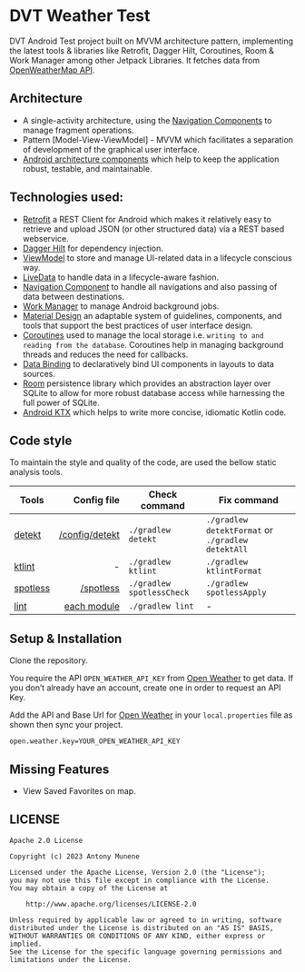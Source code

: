 # DVT Weather Test

DVT Android Test project built on MVVM architecture pattern, implementing the latest tools &
libraries like Retrofit, Dagger Hilt, Coroutines, Room & Work Manager among other Jetpack Libraries.
It fetches data from [OpenWeatherMap API](https://openweathermap.org/api).

## Architecture

* A single-activity architecture, using
  the [Navigation Components](https://developer.android.com/guide/navigation) to manage fragment
  operations.
* Pattern [Model-View-ViewModel] - MVVM which facilitates a separation of development of the
  graphical user interface.
* [Android architecture components](https://developer.android.com/topic/libraries/architecture/)
  which help to keep the application robust, testable, and maintainable.

## Technologies used:

* [Retrofit](https://square.github.io/retrofit/) a REST Client for Android which makes it relatively
  easy to retrieve and upload JSON (or other structured data) via a REST based webservice.
* [Dagger Hilt](https://dagger.dev/hilt/) for dependency injection.
* [ViewModel](https://developer.android.com/topic/libraries/architecture/viewmodel) to store and
  manage UI-related data in a lifecycle conscious way.
* [LiveData](https://developer.android.com/topic/libraries/architecture/livedata) to handle data in
  a lifecycle-aware fashion.
* [Navigation Component](https://developer.android.com/guide/navigation) to handle all navigations
  and also passing of data between destinations.
* [Work Manager](https://developer.android.com/topic/libraries/architecture/workmanager) to manage
  Android background jobs.
* [Material Design](https://material.io/develop/android/docs/getting-started/) an adaptable system
  of guidelines, components, and tools that support the best practices of user interface design.
* [Coroutines](https://kotlinlang.org/docs/reference/coroutines-overview.html) used to manage the
  local storage i.e. `writing to and reading from the database`. Coroutines help in managing
  background threads and reduces the need for callbacks.
* [Data Binding](https://developer.android.com/topic/libraries/data-binding/) to declaratively bind
  UI components in layouts to data sources.
* [Room](https://developer.android.com/topic/libraries/architecture/room) persistence library which
  provides an abstraction layer over SQLite to allow for more robust database access while
  harnessing the full power of SQLite.
* [Android KTX](https://developer.android.com/kotlin/ktx) which helps to write more concise,
  idiomatic Kotlin code.

## Code style

To maintain the style and quality of the code, are used the bellow static analysis tools.

| Tools  | Config file | Check command | Fix command |
|--------|------------:|---------------|-------------|
| [detekt](https://github.com/arturbosch/detekt) | [/config/detekt](https://github.com/nuhkoca/kotlin-modular-tdd-coroutines-mvvm/tree/master/config/detekt) | `./gradlew detekt` | `./gradlew detektFormat` or `./gradlew detektAll` |
| [ktlint](https://github.com/pinterest/ktlint) | - | `./gradlew ktlint` | `./gradlew ktlintFormat` |
| [spotless](https://github.com/diffplug/spotless) | [/spotless](https://github.com/nuhkoca/kotlin-modular-tdd-coroutines-mvvm/tree/master/spotless) | `./gradlew spotlessCheck` | `./gradlew spotlessApply`
| [lint](https://developer.android.com/studio/write/lint) | [each module](https://github.com/nuhkoca/kotlin-modular-tdd-coroutines-mvvm/blob/master/app/lint.xml) | `./gradlew lint` | - |

## Setup & Installation

Clone the repository.

You require the API `OPEN_WEATHER_API_KEY` from [Open Weather](https://openweathermap.org/) to get
data. If you don’t already have an account, create one in order to request an API Key.

Add the API and Base Url for [Open Weather](https://openweathermap.org/) in your `local.properties`
file as shown then sync your project.

```properties
open.weather.key=YOUR_OPEN_WEATHER_API_KEY
```

## Missing Features

- View Saved Favorites on map.

## LICENSE

```
Apache 2.0 License

Copyright (c) 2023 Antony Munene

Licensed under the Apache License, Version 2.0 (the "License");
you may not use this file except in compliance with the License.
You may obtain a copy of the License at

    http://www.apache.org/licenses/LICENSE-2.0

Unless required by applicable law or agreed to in writing, software
distributed under the License is distributed on an "AS IS" BASIS,
WITHOUT WARRANTIES OR CONDITIONS OF ANY KIND, either express or implied.
See the License for the specific language governing permissions and
limitations under the License.
```
